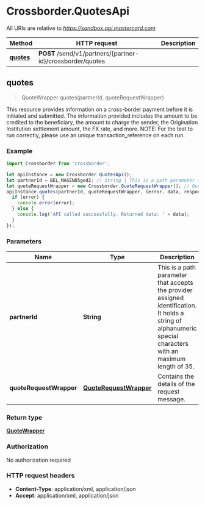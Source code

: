 # Crossborder.QuotesApi

All URIs are relative to *https://sandbox.api.mastercard.com*

Method | HTTP request | Description
------------- | ------------- | -------------
[**quotes**](QuotesApi.md#quotes) | **POST** /send/v1/partners/{partner-id}/crossborder/quotes | 



## quotes

> QuoteWrapper quotes(partnerId, quoteRequestWrapper)



This resource provides information on a cross-border payment before it is initiated and submitted. The information provided includes the amount to be credited to the beneficiary, the amount to charge the sender, the Origination Institution settlement amount, the FX rate, and more.  NOTE: For the test to run correctly, please use an unique transaction_reference on each run. 

### Example

```javascript
import Crossborder from 'crossborder';

let apiInstance = new Crossborder.QuotesApi();
let partnerId = BEL_MASEND5ged2; // String | This is a path parameter that accepts the provider assigned identification.  It holds a string of alphanumeric special characters with an maximum length of 35.
let quoteRequestWrapper = new Crossborder.QuoteRequestWrapper(); // QuoteRequestWrapper | Contains the details of the request message.
apiInstance.quotes(partnerId, quoteRequestWrapper, (error, data, response) => {
  if (error) {
    console.error(error);
  } else {
    console.log('API called successfully. Returned data: ' + data);
  }
});
```

### Parameters


Name | Type | Description  | Notes
------------- | ------------- | ------------- | -------------
 **partnerId** | **String**| This is a path parameter that accepts the provider assigned identification.  It holds a string of alphanumeric special characters with an maximum length of 35. | 
 **quoteRequestWrapper** | [**QuoteRequestWrapper**](QuoteRequestWrapper.md)| Contains the details of the request message. | 

### Return type

[**QuoteWrapper**](QuoteWrapper.md)

### Authorization

No authorization required

### HTTP request headers

- **Content-Type**: application/xml, application/json
- **Accept**: application/xml, application/json

